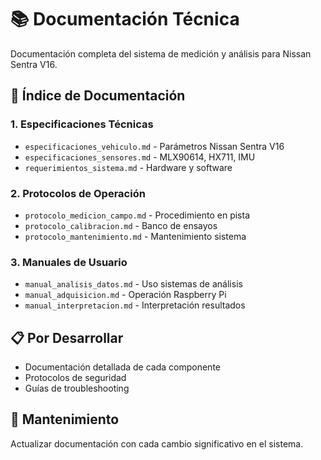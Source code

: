 # 📚 Documentación Técnica

Documentación completa del sistema de medición y análisis para Nissan Sentra V16.

## 📖 Índice de Documentación

### 1. Especificaciones Técnicas
- `especificaciones_vehiculo.md` - Parámetros Nissan Sentra V16
- `especificaciones_sensores.md` - MLX90614, HX711, IMU
- `requerimientos_sistema.md` - Hardware y software

### 2. Protocolos de Operación
- `protocolo_medicion_campo.md` - Procedimiento en pista
- `protocolo_calibracion.md` - Banco de ensayos
- `protocolo_mantenimiento.md` - Mantenimiento sistema

### 3. Manuales de Usuario
- `manual_analisis_datos.md` - Uso sistemas de análisis
- `manual_adquisicion.md` - Operación Raspberry Pi
- `manual_interpretacion.md` - Interpretación resultados

## 📋 Por Desarrollar
- Documentación detallada de cada componente
- Protocolos de seguridad
- Guías de troubleshooting

## 🔄 Mantenimiento
Actualizar documentación con cada cambio significativo en el sistema.